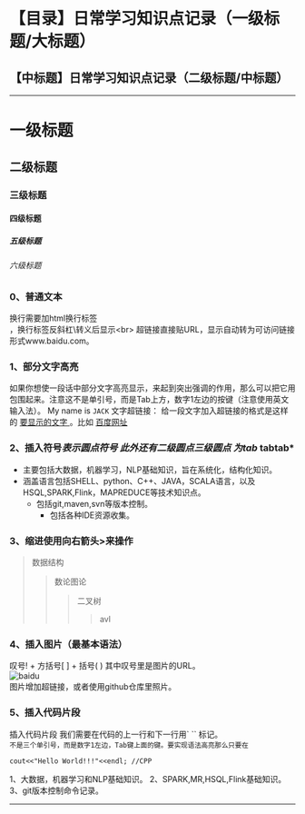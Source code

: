 
【目录】日常学习知识点记录（一级标题/大标题）
====
【中标题】日常学习知识点记录（二级标题/中标题）
-------
----
# 一级标题
## 二级标题
### 三级标题
#### 四级标题
##### 五级标题
###### 六级标题
### 0、普通文本
换行需要加html换行标签<br>，换行标签反斜杠\转义后显示\<br>
超链接直接贴URL，显示自动转为可访问链接形式www.baidu.com。<br>
### 1、部分文字高亮
如果你想使一段话中部分文字高亮显示，来起到突出强调的作用，那么可以把它用 `  ` 包围起来。注意这不是单引号，而是Tab上方，数字1左边的按键（注意使用英文输入法）。
My name is `JACK`
文字超链接： 给一段文字加入超链接的格式是这样的 [ 要显示的文字 ]( 链接的地址 )。比如
[百度网址](www.baidu.com "悬停显示")
### 2、插入符号*表示圆点符号 此外还有二级圆点三级圆点 为tab* tabtab*
* 主要包括大数据，机器学习，NLP基础知识，旨在系统化，结构化知识。
* 涵盖语言包括SHELL、python、C++、JAVA，SCALA语言，以及HSQL,SPARK,Flink，MAPREDUCE等技术知识点。
  * 包括git,maven,svn等版本控制。
    * 包括各种IDE资源收集。

### 3、缩进使用向右箭头>来操作
>数据结构
>>数论图论
>>>二叉树
>>>>avl

### 4、插入图片（最基本语法）
叹号! + 方括号[ ] + 括号( ) 其中叹号里是图片的URL。<br>
![baidu](http://www.baidu.com/img/bdlogo.gif "baidu logo") <br>
图片增加超链接，或者使用github仓库里照片。

### 5、插入代码片段
插入代码片段
我们需要在代码的上一行和下一行用` `` 标记。<br>
``` 不是三个单引号，而是数字1左边，Tab键上面的键。要实现语法高亮那么只要在 ``` 
```buildoutcfg
cout<<"Hello World!!!"<<endl; //CPP
```
1、大数据，机器学习和NLP基础知识。
2、SPARK,MR,HSQL,Flink基础知识。
3、git版本控制命令记录。
********
